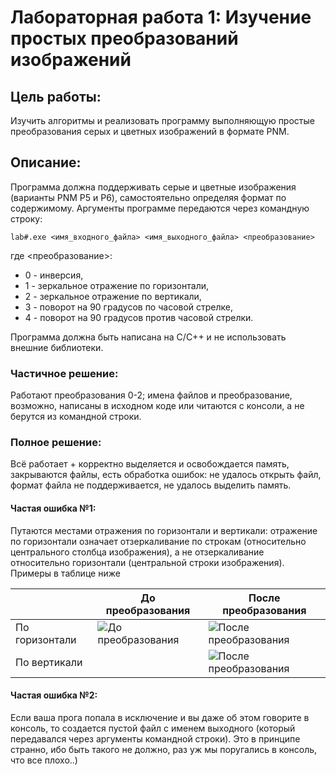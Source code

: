 # **Лабораторная работа 1:** Изучение простых преобразований изображений

## **Цель работы:**
Изучить алгоритмы и реализовать программу выполняющую простые преобразования серых и цветных изображений в формате PNM.

## **Описание:**
Программа должна поддерживать серые и цветные изображения (варианты PNM P5 и P6), самостоятельно определяя формат по содержимому.
Аргументы программе передаются через командную строку:

`lab#.exe <имя_входного_файла> <имя_выходного_файла> <преобразование>`

где <преобразование>:
* 0 - инверсия,
* 1 - зеркальное отражение по горизонтали,
* 2 - зеркальное отражение по вертикали,
* 3 - поворот на 90 градусов по часовой стрелке,
* 4 - поворот на 90 градусов против часовой стрелки.

Программа должна быть написана на C/C++ и не использовать внешние библиотеки.

### **Частичное решение:**
Pаботают преобразования 0-2; имена файлов и преобразование, возможно, написаны в исходном коде или читаются с консоли, а не берутся из командной строки.

### **Полное решение:**
Bсё работает + корректно выделяется и освобождается память, закрываются файлы, есть обработка ошибок: не удалось открыть файл, формат файла не поддерживается, не удалось выделить память.

#### Частая ошибка №1: 
Путаются местами отражения по горизонтали и вертикали: отражение по горизонтали означает отзеркаливание по строкам (относительно центрального столбца изображения), а не отзеркаливание относительно горизонтали (центральной строки изображения). 
Примеры в таблице ниже

|                | До преобразования          | После преобразования          |
|----------------|----------------------------|-------------------------------|
| По горизонтали | ![До преобразования][pic1] | ![После преобразования][pic2] |
| По вертикали   |                            | ![После преобразования][pic3] |

#### Частая ошибка №2:
Eсли ваша прога попала в исключение и вы даже об этом говорите в консоль, то создается пустой файл с именем выходного (который передавался через аргументы командной строки). Это в принципе странно, ибо быть такого не должно, раз уж мы поругались в консоль, что все плохо..)

[pic1]: https://lh4.googleusercontent.com/JCRQACbauUSUtlrVekKUxfhz72D-VP_saP50bnYCOSzDvJLA49rSN2NUYbKmzc7ncSJfuLVIUJyhgbm9bH5sMQJ9m0zo5h0bxQFTKSCtrF2U74hKKfQ9b3On_C_vd5UTDUNy-Tmp
[pic2]: https://lh5.googleusercontent.com/SO3ClETEzqigvUFUCXXCETSEjg8GdsCWtoI8HSromNVyljSpjfbHkpZXTN0H1f4Xy_b2uPzQCHPMun5eHm05qWt8FwlToujzrAfqrG3XJbp0sMYYnHUbvlwW6HKfD93Rre9qJfQ7
[pic3]: https://lh5.googleusercontent.com/oGLeMefFDbytdSI7W6D1SZMx8Xhp9hu-twtRNVHlPdvcG5aQ4_bLpIx0NHB1R1agaJxPronjJJ5MSmnn0A-axgB-4I73XI66CQnr07Y4HGMj4wn0AO9q_YG24oQSdR6XhkNz-L4B
